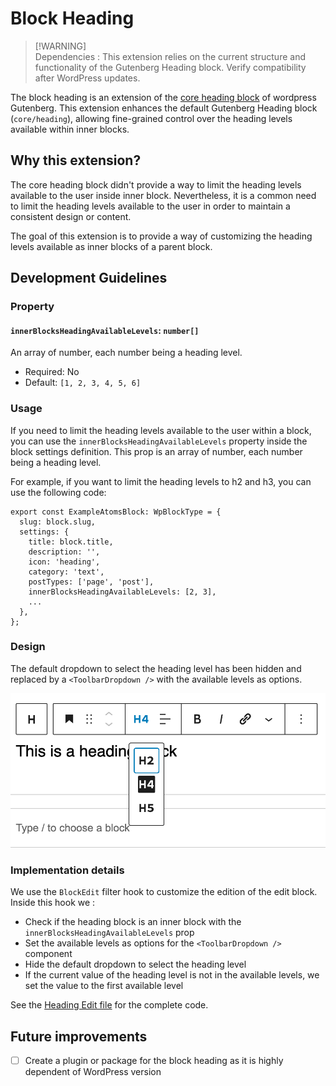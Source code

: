 # Block Heading

> [!WARNING]<br />
> Dependencies : This extension relies on the current structure and functionality of the Gutenberg Heading block. Verify compatibility after WordPress updates.

The block heading is an extension of the [core heading block](https://developer.wordpress.org/block-editor/reference-guides/core-blocks/#heading) of wordpress Gutenberg. This extension enhances the default Gutenberg Heading block (`core/heading`), allowing fine-grained control over the heading levels available within inner blocks.

## Why this extension?

The core heading block didn't provide a way to limit the heading levels available to the user inside inner block. Nevertheless, it is a common need to limit the heading levels available to the user in order to maintain a consistent design or content.

The goal of this extension is to provide a way of customizing the heading levels available as inner blocks of a parent block.

## Development Guidelines

### Property

#### `innerBlocksHeadingAvailableLevels`: `number[]`

An array of number, each number being a heading level.

-   Required: No
-   Default: `[1, 2, 3, 4, 5, 6]`

### Usage

If you need to limit the heading levels available to the user within a block, you can use the `innerBlocksHeadingAvailableLevels` property inside the block settings definition. This prop is an array of number, each number being a heading level.

For example, if you want to limit the heading levels to h2 and h3, you can use the following code:

```tsx
export const ExampleAtomsBlock: WpBlockType = {
  slug: block.slug,
  settings: {
    title: block.title,
    description: '',
    icon: 'heading',
    category: 'text',
    postTypes: ['page', 'post'],
    innerBlocksHeadingAvailableLevels: [2, 3],
    ...
  },
};
```

### Design

The default dropdown to select the heading level has been hidden and replaced by a `<ToolbarDropdown />` with the available levels as options.

![Block Heading](../../../../docs/assets/block-heading-edit.png)

### Implementation details

We use the `BlockEdit` filter hook to customize the edition of the edit block. Inside this hook we :

-   Check if the heading block is an inner block with the `innerBlocksHeadingAvailableLevels` prop
-   Set the available levels as options for the `<ToolbarDropdown />` component
-   Hide the default dropdown to select the heading level
-   If the current value of the heading level is not in the available levels, we set the value to the first available level

See the [Heading Edit file](edit.tsx) for the complete code.

## Future improvements

-   [ ] Create a plugin or package for the block heading as it is highly dependent of WordPress version
